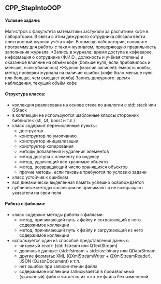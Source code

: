 ## CPP_StepIntoOOP
#### Условие задачи:
Магистров с факультета математики застукали за распитием кофе в лаборатории. В связи с этим дежурного сотрудника обязали вести электронный журнал учёта кофе. В помощь лаборатории, напишите программу для работы с таким журналом, проверяющую правильность заполнения журнала.
*Запись в журнале: время доступа к кофеварке, информация о сотруднике (Ф.И.О., должность и учёная степень) и оказанное влияние на объём кофе (больше нуля, если прибавилось и меньше, если убавилось)
*Журнал (массив записей): ёмкость колбы, метод проверки журнала на наличие ошибок (кофе было меньше нуля или больше, чем вмещает колба)
Запись дежурного: время наблюдения, текущий объём кофе

#### Структура класса:
- коллекция реализована на основе стека по аналогии с std::stack или QStack
- в коллекции не используются шаблонные классы сторонних библиотек (stl, Qt, boost и т.п.)
- класс содержит перечисленные пункты:
    - деструктор
    - конструктор по умолчанию
    - конструктор инициализации
    - конструктор копирования
    - методы добавления и удаления элементов
    - метод доступа к элементу по индексу
    - метод, удаляющий все хранимые объекты
    - метод, возвращающий число хранящихся объектов
    - прочие методы, если таковые требуются по условию задачи
- класс устойчив к ошибкам
- вся динамически выделенная память успешно освобождается
- публичные методы коллекции не принимают и не возвращают указатели на свои поля

#### Работа с файлами:
- класс содержит методы работы с файлами:
    - метод, принимающий путь к файлу и сохраняющий в него содержимое коллекции
    - метод, принимающий путь к файлу и загружающий из него содержимое коллекции
- используется один из способов представления данных:
    - читаемый текст: (std::fstream или QTextStream)
    - двоичные данные: (std::fstream + std::ios::binary или QDataStream
    - другие форматы: XML (QXmlStreamWriter + QXmlStreamReader), JSON (QJsonDocument) и т.п.
    - нет ошибок при записи/чтении файла
    - содержимое коллекции записывается в произвольный (указанный) файл и читается из того же файла без изменений
